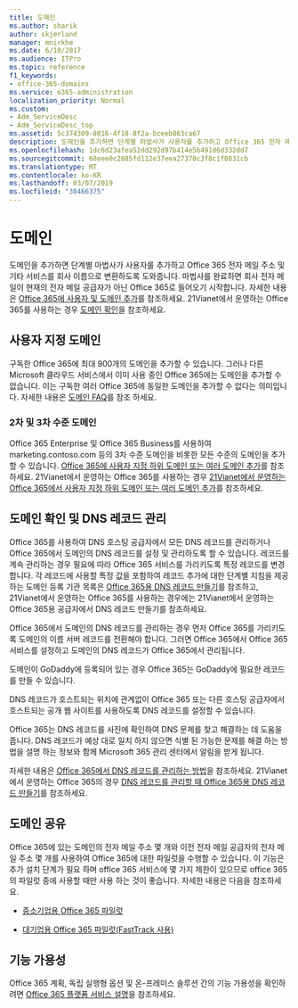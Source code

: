 ```yaml
---
title: 도메인
ms.author: sharik
author: skjerland
manager: mnirkhe
ms.date: 6/10/2017
ms.audience: ITPro
ms.topic: reference
f1_keywords:
- office-365-domains
ms.service: o365-administration
localization_priority: Normal
ms.custom:
- Adm_ServiceDesc
- Adm_ServiceDesc_top
ms.assetid: 5c374309-8016-4f18-8f2a-bceeb863ca67
description: 도메인을 추가하면 단계별 마법사가 사용자를 추가하고 Office 365 전자 메일 주소 및 기타 서비스를 회사 이름으로 변환하도록 도와줍니다. 마법사를 완료하면 회사 전자 메일이 현재의 전자 메일 공급자가 아닌 Office 365로 들어오기 시작합니다. 자세한 내용은 Office 365에 사용자 및 도메인 추가를 참조하세요. 21vianet에서 운영 하는 Office 365을 사용 하는 경우 도메인 확인을 참조 하세요.
ms.openlocfilehash: 1dc6d23afea52dd292d97b414e5b491d6d332dd7
ms.sourcegitcommit: 68eee0c2885fd112e37eea27370c3f8c1f0831cb
ms.translationtype: MT
ms.contentlocale: ko-KR
ms.lasthandoff: 03/07/2019
ms.locfileid: "30466375"
---
```

# <a name="domains"></a>도메인

도메인을 추가하면 단계별 마법사가 사용자를 추가하고 Office 365 전자 메일 주소 및 기타 서비스를 회사 이름으로 변환하도록 도와줍니다. 마법사를 완료하면 회사 전자 메일이 현재의 전자 메일 공급자가 아닌 Office 365로 들어오기 시작합니다. 자세한 내용은 [Office 365에 사용자 및 도메인 추가](https://support.office.com/article/6383f56d-3d09-4dcb-9b41-b5f5a5efd611)를 참조하세요. 21Vianet에서 운영하는 Office 365를 사용하는 경우 [도메인 확인](http://go.microsoft.com/fwlink/?LinkID=733344&amp;clcid=0x409)을 참조하세요.
  
## <a name="custom-domains"></a>사용자 지정 도메인
<a name="BKMK_CustomDomains"> </a>

구독한 Office 365에 최대 900개의 도메인을 추가할 수 있습니다. 그러나 다른 Microsoft 클라우드 서비스에서 이미 사용 중인 Office 365에는 도메인을 추가할 수 없습니다. 이는 구독한 여러 Office 365에 동일한 도메인을 추가할 수 없다는 의미입니다. 자세한 내용은 [도메인 FAQ](https://support.office.com/en-us/article/Domains-FAQ-1272bad0-4bd4-4796-8005-67d6fb3afc5a)를 참조 하세요.
  
### <a name="second-and-third-level-domains"></a>2차 및 3차 수준 도메인
<a name="BKMK_SecondAndThirdLevelDomains"> </a>

Office 365 Enterprise 및 Office 365 Business를 사용하여 marketing.contoso.com 등의 3차 수준 도메인을 비롯한 모든 수준의 도메인을 추가할 수 있습니다. [Office 365에 사용자 지정 하위 도메인 또는 여러 도메인 추가](http://go.microsoft.com/fwlink/?LinkID=733345&amp;clcid=0x409)를 참조하세요. 21Vianet에서 운영하는 Office 365를 사용하는 경우 [21Vianet에서 운영하는 Office 365에서 사용자 지정 하위 도메인 또는 여러 도메인 추가](http://go.microsoft.com/fwlink/?LinkID=733346&amp;clcid=0x409)를 참조하세요.
  
## <a name="domain-verification-and-managing-dns-records"></a>도메인 확인 및 DNS 레코드 관리
<a name="BKMK_ManagingDNSRecords"> </a>

Office 365를 사용하여 DNS 호스팅 공급자에서 모든 DNS 레코드를 관리하거나 Office 365에서 도메인의 DNS 레코드를 설정 및 관리하도록 할 수 있습니다. 레코드를 계속 관리하는 경우 필요에 따라 Office 365 서비스를 가리키도록 특정 레코드를 변경합니다. 각 레코드에 사용할 특정 값을 포함하여 레코드 추가에 대한 단계별 지침을 제공하는 도메인 등록 기관 목록은 [Office 365용 DNS 레코드 만들기](https://go.microsoft.com/fwlink/p/?LinkID=270173)를 참조하고, 21Vianet에서 운영하는 Office 365를 사용하는 경우에는 21Vianet에서 운영하는 Office 365용 공급자에서 DNS 레코드 만들기를 참조하세요. 
  
Office 365에서 도메인의 DNS 레코드를 관리하는 경우 먼저 Office 365를 가리키도록 도메인의 이름 서버 레코드를 전환해야 합니다. 그러면 Office 365에서 Office 365 서비스를 설정하고 도메인의 DNS 레코드가 Office 365에서 관리됩니다.
  
도메인이 GoDaddy에 등록되어 있는 경우 Office 365는 GoDaddy에 필요한 레코드를 만들 수 있습니다. 
  
DNS 레코드가 호스트되는 위치에 관계없이 Office 365 또는 다른 호스팅 공급자에서 호스트되는 공개 웹 사이트를 사용하도록 DNS 레코드를 설정할 수 있습니다. 
  
Office 365는 DNS 레코드를 사진에 확인하여 DNS 문제를 찾고 해결하는 데 도움을 줍니다. DNS 레코드가 예상 대로 일치 하지 않으면 식별 된 가능한 문제를 해결 하는 방법을 설명 하는 정보와 함께 Microsoft 365 관리 센터에서 알림을 받게 됩니다.
  
자세한 내용은 [Office 365에서 DNS 레코드를 관리하는 방법](https://go.microsoft.com/fwlink/p/?LinkID=270144)을 참조하세요. 21Vianet에서 운영하는 Office 365의 경우 [DNS 레코드를 관리할 때 Office 365용 DNS 레코드 만들기](http://go.microsoft.com/fwlink/?LinkID=817326&amp;clcid=0x409)를 참조하세요.
  
## <a name="sharing-a-domain"></a>도메인 공유
<a name="BKMK_ManagingDNSRecords"> </a>

Office 365에 있는 도메인의 전자 메일 주소 몇 개와 이전 전자 메일 공급자의 전자 메일 주소 몇 개를 사용하여 Office 365에 대한 파일럿을 수행할 수 있습니다. 이 기능은 추가 설치 단계가 필요 하며 office 365 서비스에 몇 가지 제한이 있으므로 office 365의 파일럿 중에 사용할 때만 사용 하는 것이 좋습니다. 자세한 내용은 다음을 참조하세요.
  
- [중소기업용 Office 365 파일럿](https://support.office.com/article/39cee536-6a03-40cf-b9c1-f301bb6001d7)
    
- [대기업용 Office 365 파일럿(FastTrack 사용)](https://fasttrack.office.com/onboard)
    
## <a name="feature-availability"></a>기능 가용성
<a name="BKMK_ManagingDNSRecords"> </a>

Office 365 계획, 독립 실행형 옵션 및 온-프레미스 솔루션 간의 기능 가용성을 확인하려면 [Office 365 플랫폼 서비스 설명](https://technet.microsoft.com/en-us/library/office-365-platform-service-description.aspx)을 참조하세요.
  

